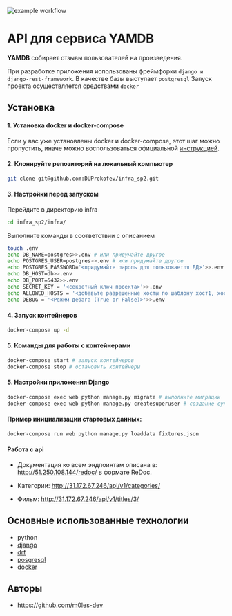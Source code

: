 ![example workflow](https://github.com/m0les-dev/yamdb_final/actions/workflows/yamdb_workflow.yml/badge.svg)
# API для сервиса YAMDB

**YAMDB**  собирает отзывы пользователей на произведения.

При разработке приложения использованы фреймфорки `django и django-rest-framework`. В качестве базы выступает `postgresql`
Запуск проекта осуществляется средствами `docker`

## Установка

#### 1. Установка docker и docker-compose

Если у вас уже установлены docker и docker-compose, этот шаг можно пропустить, иначе можно воспользоваться официальной [инструкцией](https://docs.docker.com/engine/install/).

#### 2. Клонируйте репозиторий на локальный компьютер
```bash
git clone git@github.com:DUProkofev/infra_sp2.git
```

#### 3. Настройки перед запуском
Перейдите в директорию infra
```bash
cd infra_sp2/infra/
```
Выполните команды в соответствии с описанием
```bash
touch .env
echo DB_NAME=postgres>>.env # или придумайте другое
echo POSTGRES_USER=postgres>>.env # или придумайте другое
echo POSTGRES_PASSWORD='<придумайте пароль для пользоваетля БД>'>>.env
echo DB_HOST=db>>.env
echo DB_PORT=5432>>.env
echo SECRET_KEY = '<секретный ключ проекта>'>>.env
echo ALLOWED_HOSTS = '<добавьте разрешенные хосты по шаблону хост1, хост2, ..., хостN>'>>.env
echo DEBUG = '<Режим дебага (True or False)>'>>.env
```

#### 4. Запуск контейнеров
```bash
docker-compose up -d
```

#### 5. Команды для работы с контейнерами
```bash
docker-compose start # запуск контейнеров
docker-compose stop # остановить контейнеры
```

#### 5. Настройки приложения Django
```bash
docker-compose exec web python manage.py migrate # выполните миграции
docker-compose exec web python manage.py createsuperuser # создание суперпользователя
```

#### Пример инициализации стартовых данных:
```bash
docker-compose run web python manage.py loaddata fixtures.json
```

#### Работа с api

- Документация ко всем эндпоинтам описана в: http://51.250.108.144/redoc/ в формате ReDoc. 

- Категории: http://31.172.67.246/api/v1/categories/
- Фильм: http://31.172.67.246/api/v1/titles/3/


## Основные использованные технологии
* python
* [django](https://www.djangoproject.com/)
* [drf](https://www.django-rest-framework.org/)
* [posgresql](https://www.postgresql.org/)
* [docker](https://www.docker.com/)

## Авторы
* https://github.com/m0les-dev 
